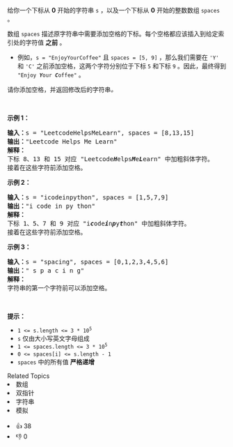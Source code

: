 <p>给你一个下标从 <strong>0</strong> 开始的字符串 <code>s</code> ，以及一个下标从 <strong>0</strong> 开始的整数数组 <code>spaces</code> 。</p>

<p>数组 <code>spaces</code> 描述原字符串中需要添加空格的下标。每个空格都应该插入到给定索引处的字符值 <strong>之前</strong> 。</p>

<ul> 
 <li>例如，<code>s = "EnjoyYourCoffee"</code> 且 <code>spaces = [5, 9]</code> ，那么我们需要在 <code>'Y'</code> 和 <code>'C'</code> 之前添加空格，这两个字符分别位于下标 <code>5</code> 和下标 <code>9</code> 。因此，最终得到 <code>"Enjoy <em><strong>Y</strong></em>our <em><strong>C</strong></em>offee"</code> 。</li> 
</ul>

<p>请你添加空格，并返回修改后的字符串<em>。</em></p>

<p>&nbsp;</p>

<p><strong>示例 1：</strong></p>

<pre>
<strong>输入：</strong>s = "LeetcodeHelpsMeLearn", spaces = [8,13,15]
<strong>输出：</strong>"Leetcode Helps Me Learn"
<strong>解释：</strong>
下标 8、13 和 15 对应 "Leetcode<em><strong>H</strong></em>elps<em><strong>M</strong></em>e<em><strong>L</strong></em>earn" 中加粗斜体字符。
接着在这些字符前添加空格。
</pre>

<p><strong>示例 2：</strong></p>

<pre>
<strong>输入：</strong>s = "icodeinpython", spaces = [1,5,7,9]
<strong>输出：</strong>"i code in py thon"
<strong>解释：</strong>
下标 1、5、7 和 9 对应 "i<em><strong>c</strong></em>ode<em><strong>i</strong></em>n<em><strong>p</strong></em>y<em><strong>t</strong></em>hon" 中加粗斜体字符。
接着在这些字符前添加空格。
</pre>

<p><strong>示例 3：</strong></p>

<pre>
<strong>输入：</strong>s = "spacing", spaces = [0,1,2,3,4,5,6]
<strong>输出：</strong>" s p a c i n g"
<strong>解释：</strong>
字符串的第一个字符前可以添加空格。
</pre>

<p>&nbsp;</p>

<p><strong>提示：</strong></p>

<ul> 
 <li><code>1 &lt;= s.length &lt;= 3 * 10<sup>5</sup></code></li> 
 <li><code>s</code> 仅由大小写英文字母组成</li> 
 <li><code>1 &lt;= spaces.length &lt;= 3 * 10<sup>5</sup></code></li> 
 <li><code>0 &lt;= spaces[i] &lt;= s.length - 1</code></li> 
 <li><code>spaces</code> 中的所有值 <strong>严格递增</strong></li> 
</ul>

<div><div>Related Topics</div><div><li>数组</li><li>双指针</li><li>字符串</li><li>模拟</li></div></div><br><div><li>👍 38</li><li>👎 0</li></div>